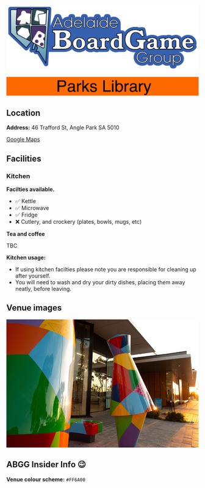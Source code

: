 ![ABGG Logo](/ABGG_Logo.png)

![](/images/venue-stripe-parks.png)

## Location

**Address:** 46 Trafford St, Angle Park SA 5010

[Google Maps](https://goo.gl/maps/n4isMi2eshww87eLA)

## Facilities

### Kitchen

**Facilties available.**

- ✅ Kettle
- ✅ Microwave
- ✅ Fridge
- ❌ Cutlery, and crockery (plates, bowls, mugs, etc)

**Tea and coffee**

TBC

**Kitchen usage:**

- If using kitchen facilties please note you are responsible for cleaning up after yourself.
- You will need to wash and dry your dirty dishes, placing them away neatly, before leaving.

## Venue images

![Parks Library Image](/images/venue-parks.jpg)

## ABGG Insider Info 😉

**Venue colour scheme:** `#FF6A00`
